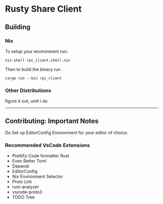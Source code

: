 # Rusty Share Client

## Building

### Nix

To setup your environment run:
```
nix-shell rpc_client.shell.nix
```

Then to build the binary run 
```
cargo run --bin rpc_client
```

### Other Distributions

figure it out, until i do

---

## Contributing: Important Notes

Do Set up EditorConfig Environment for your editor of choice.

### Recommended VsCode Extensions

- Prettify-Code formatter Rust
- Even Better Toml
- Dependi
- EditorConfig
- Nix Environment Selector
- Proto Lint
- rust-analyzer
- vscode-proto3
- TODO Tree